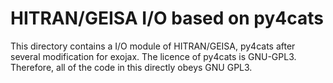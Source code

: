 # HITRAN/GEISA I/O based on py4cats

This directory contains a I/O module of HITRAN/GEISA, py4cats after several modification for exojax. The licence of py4cats is GNU-GPL3. Therefore, all of the code in this directly obeys GNU GPL3.
